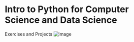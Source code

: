 # Intro to Python for Computer Science and Data Science
Exercises and Projects 
![image](https://user-images.githubusercontent.com/75048742/214989925-d87b0005-545a-494a-8190-66df5493608e.jpg)
